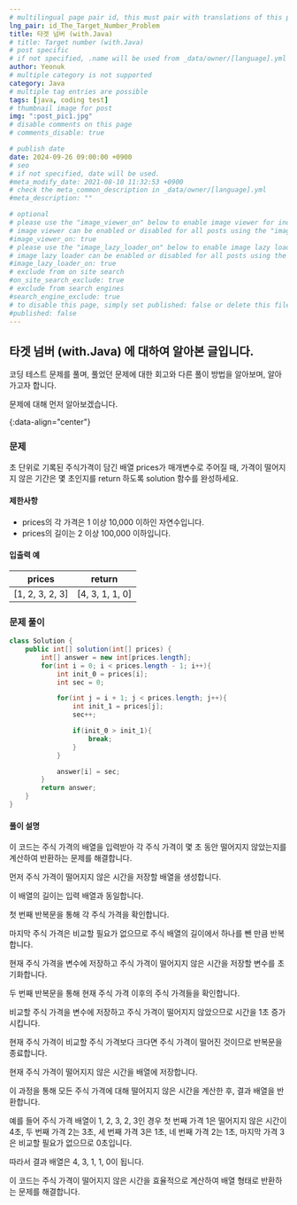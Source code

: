 ```yaml
---
# multilingual page pair id, this must pair with translations of this page. (This name must be unique)
lng_pair: id_The_Target_Number_Problem
title: 타겟 넘버 (with.Java)
# title: Target number (with.Java)
# post specific
# if not specified, .name will be used from _data/owner/[language].yml
author: Yeonuk
# multiple category is not supported
category: Java
# multiple tag entries are possible
tags: [java, coding test]
# thumbnail image for post
img: ":post_pic1.jpg"
# disable comments on this page
# comments_disable: true

# publish date
date: 2024-09-26 09:00:00 +0900
# seo
# if not specified, date will be used.
#meta_modify_date: 2021-08-10 11:32:53 +0900
# check the meta_common_description in _data/owner/[language].yml
#meta_description: ""

# optional
# please use the "image_viewer_on" below to enable image viewer for individual pages or posts (_posts/ or [language]/_posts folders).
# image viewer can be enabled or disabled for all posts using the "image_viewer_posts: true" setting in _data/conf/main.yml.
#image_viewer_on: true
# please use the "image_lazy_loader_on" below to enable image lazy loader for individual pages or posts (_posts/ or [language]/_posts folders).
# image lazy loader can be enabled or disabled for all posts using the "image_lazy_loader_posts: true" setting in _data/conf/main.yml.
#image_lazy_loader_on: true
# exclude from on site search
#on_site_search_exclude: true
# exclude from search engines
#search_engine_exclude: true
# to disable this page, simply set published: false or delete this file
#published: false
---
```


<!-- outline-start -->

## 타겟 넘버 (with.Java) 에 대하여 알아본 글입니다.

코딩 테스트 문제를 풀며, 풀었던 문제에 대한 회고와 다른 풀이 방법을 알아보며, 알아가고자 합니다.

문제에 대해 먼저 알아보겠습니다.

{:data-align="center"}

<!-- outline-end -->

### 문제

초 단위로 기록된 주식가격이 담긴 배열 prices가 매개변수로 주어질 때, 가격이 떨어지지 않은 기간은 몇 초인지를 return 하도록 solution 함수를 완성하세요.

#### 제한사항

- prices의 각 가격은 1 이상 10,000 이하인 자연수입니다.
- prices의 길이는 2 이상 100,000 이하입니다.

#### 입출력 예

| prices          | return          |
| --------------- | --------------- |
| [1, 2, 3, 2, 3] | [4, 3, 1, 1, 0] |

<!-- | priorities         | location | return |
| ------------------ | -------- | ------ |
| [2, 1, 3, 2]       | 2        | 1      |
| [1, 1, 9, 1, 1, 1] | 0        | 5      | -->

### 문제 풀이

```java
class Solution {
    public int[] solution(int[] prices) {
        int[] answer = new int[prices.length];
        for(int i = 0; i < prices.length - 1; i++){
            int init_0 = prices[i];
            int sec = 0;

            for(int j = i + 1; j < prices.length; j++){
                int init_1 = prices[j];
                sec++;

                if(init_0 > init_1){
                    break;
                }
            }

            answer[i] = sec;
        }
        return answer;
    }
}
```

#### 풀이 설명

이 코드는 주식 가격의 배열을 입력받아 각 주식 가격이 몇 초 동안 떨어지지 않았는지를 계산하여 반환하는 문제를 해결합니다.

먼저 주식 가격이 떨어지지 않은 시간을 저장할 배열을 생성합니다.

이 배열의 길이는 입력 배열과 동일합니다.

첫 번째 반복문을 통해 각 주식 가격을 확인합니다.

마지막 주식 가격은 비교할 필요가 없으므로 주식 배열의 길이에서 하나를 뺀 만큼 반복합니다.

현재 주식 가격을 변수에 저장하고 주식 가격이 떨어지지 않은 시간을 저장할 변수를 초기화합니다.

두 번째 반복문을 통해 현재 주식 가격 이후의 주식 가격들을 확인합니다.

비교할 주식 가격을 변수에 저장하고 주식 가격이 떨어지지 않았으므로 시간을 1초 증가시킵니다.

현재 주식 가격이 비교할 주식 가격보다 크다면 주식 가격이 떨어진 것이므로 반복문을 종료합니다.

현재 주식 가격이 떨어지지 않은 시간을 배열에 저장합니다.

이 과정을 통해 모든 주식 가격에 대해 떨어지지 않은 시간을 계산한 후, 결과 배열을 반환합니다.

예를 들어 주식 가격 배열이 1, 2, 3, 2, 3인 경우 첫 번째 가격 1은 떨어지지 않은 시간이 4초, 두 번째 가격 2는 3초, 세 번째 가격 3은 1초, 네 번째 가격 2는 1초, 마지막 가격 3은 비교할 필요가 없으므로 0초입니다.

따라서 결과 배열은 4, 3, 1, 1, 0이 됩니다.

이 코드는 주식 가격이 떨어지지 않은 시간을 효율적으로 계산하여 배열 형태로 반환하는 문제를 해결합니다.
